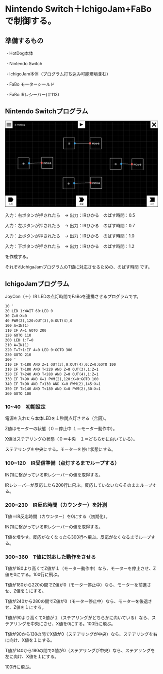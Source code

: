 # Nintendo Switch＋IchigoJam+FaBoで制御する。

## 準備するもの

・HotDog本体

・Nintendo Switch

・IchigoJam本体（プログラム打ち込み可能環境含む）

・FaBo モーターシールド

・FaBo IRレシーバー(＃113)

## Nintendo Switchプログラム

![](./img/switch_program.jpg)

入力：右ボタンが押されたら　→ 出力：IRひかる　のばす時間：0.5

入力：左ボタンが押されたら　→ 出力：IRひかる　のばす時間：0.7

入力：上ボタンが押されたら　→ 出力：IRひかる　のばす時間：1.0

入力：下ボタンが押されたら　→ 出力：IRひかる　のばす時間：1.2

を作成する。

それぞれIchigaJamプログラムのT値に対応させるための、のばす時間 です。

## IchigoJamプログラム

JoyCon（＋）IR LEDの点灯時間でFaBoを連携させるプログラムです。

~~~~
10 ‘ 
20 LED 1:WAIT 60:LED 0
30 Z=0:X=0
40 PWM(2),120:OUT(3),0:OUT(4),0
100 A=IN(1)
110 IF A=1 GOTO 200
120 GOTO 110
200 LED 1:T=0
210 A=IN(1)
220 T=T+1:IF A=0 LED 0:GOTO 300
230 GOTO 210
300 ‘
310 IF T>180 AND Z=1 OUT(3),0:OUT(4),0:Z=0:GOTO 100
310 IF T>180 AND T<220 AND Z=0 OUT(3),1:Z=1
320 IF T>240 AND T<280 AND Z=0 OUT(4),1:Z=1
330 IF T>90 AND X=1 PWM(2),120:X=0:GOTO 100
340 IF T>90 AND T<130 AND X=0 PWM(2),145:X=1
350 IF T>140 AND T<180 AND X=0 PWM(2),80:X=1
360 GOTO 100
~~~~

### 10~40　初期設定

電源を入れたら本体LEDを１秒間点灯させる（合図）。

Z値はモーターの状態（０＝停止中 １＝モーター動作中）。

X値はステアリングの状態（０＝中央　１＝どちらかに向いている）。

ステアリングを中央にする。モーターを停止状態にする。

### 100~120　IR受信準備（点灯するまでループする）

IN(1)に繋がっているIRレシーバーの値を取得する。

IRレシーバーが反応したら200行に飛ぶ。反応していないならそのままループする。


### 200~230　IR反応時間（カウンター）を計測

T値＝IR反応時間（カウンター）を0にする（初期化）。

IN(1)に繋がっているIRレシーバーの値を取得する。

T値を増やす。反応がなくなったら300行へ飛ぶ。反応がなくなるまでループする。


### 300~360　T値に対応した動作をさせる

T値が180より高くてZ値が１（モーター動作中）なら、モーターを停止させ、Z値を0にする。100行に飛ぶ。

T値が180から220の間でZ値が0（モーター停止中）なら、モーターを前進させ、Z値を１にする。

T値が240から280の間でZ値が0（モーター停止中）なら、モーターを後退させ、Z値を１にする。

T値が90より高くてX値が１（ステアリングがどちらかに向いている）なら、ステアリングを中央にさせ、X値を0にする。100行に飛ぶ。

T値が90から130の間でX値が0（ステアリングが中央）なら、ステアリングを右に向け、X値を１にする。

T値が140から180の間でX値が0（ステアリングが中央）なら、ステアリングを左に向け、X値を１にする。

100行に飛ぶ。



